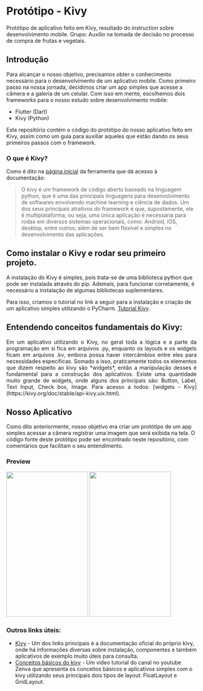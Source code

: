 # Protótipo - Kivy

Protótipo de aplicativo feito em Kivy, resultado do instruction sobre desenvolvimento mobile.
Grupo: Auxílio na tomada de decisão no processo de compra de frutas e vegetais.

## Introdução

Para alcançar o nosso objetivo, precisamos obter o conhecimento necessário para o desenvolvimento de um aplicativo mobile. Como primeiro passo na nossa jornada, decidimos criar um app simples que acesse a câmera e a galeria de um celular. Com isso em mente, escolhemos dois frameworks para o nosso estudo sobre desenvolvimento mobile:
+ Flutter (Dart)
+ Kivy (Python)

Este repositório contém o código do protótipo do nosso aplicativo feito em Kivy, assim como um guia para auxiliar aqueles que estão dando os seus primeiros passos com o framework.

### O que é Kivy?

Como é dito na [página inicial](https://kivy.org/) da ferramenta que dá acesso à documentação:
>O kivy é um framework de código aberto baseado na linguagem python, que é uma das principais linguagens para desenvolvimento de softwares envolvendo machine learning e ciência de dados. Um dos seus principais atrativos do framework é que, supostamente, ele é multiplataforma, ou seja, uma única aplicação é necessária para rodas em diversos sistemas operacionais, como: Android, iOS, desktop, entre outros; além de ser bem flexível e simples no desenvolvimento das aplicações.

## Como instalar o Kivy e rodar seu primeiro projeto.

A instalação do Kivy é simples, pois trata-se de uma biblioteca python que pode ser instalada através do pip. Ademais, para funcionar corretamente, é necessário a instalação de algumas bibliotecas suplementares.


Para isso, criamos o tutorial no link a seguir para a instalação e criação de um aplicativo simples utilizando o PyCharm. [Tutorial Kivy](tutorial-kivy.md).


## Entendendo conceitos fundamentais do Kivy:

<p align="justify">
Em um aplicativo utilizando o Kivy, no geral toda a lógica e a parte da programação em si fica em arquivos .py, enquanto os layouts e os widgets ficam em arquivos .kv, embora possa haver intercâmbios entre eles para necessidades específicas. Somado a isso, praticamente todos os elementos que dizem respeito ao kivy são *widgets*, então a manipulação desses é fundamental para a construção dos aplicativos. Existe uma quantidade muito grande de widgets, onde alguns dos principais são: Button, Label, Text Input, Check box, Image. Para acesso a todos: [widgets - Kivy](https://kivy.org/doc/stable/api-kivy.uix.html).
</p>

## Nosso Aplicativo

Como dito anteriormente, nosso objetivo era criar um protótipo de um app simples acessar a câmera registrar uma imagem que será exibida na tela. O código fonte deste protótipo pode ser encontrado neste repositório, com comentários que facilitam o seu entendimento.

### Preview

<img src="" width="216" height="384">  <img src="" width="216" height="384">

### Outros links úteis:
+ [Kivy](https://kivy.org/doc/stable/) - Um dos links principais é a documentação oficial do próprio kivy, onde há informações diversas sobre instalação, componentes e também aplicativos de exemplo muito úteis para consulta.
+ [Conceitos básicos do kivy](https://www.youtube.com/watch?v=9JH8r8mz0g4&ab_channel=Zenva) - Um vídeo tutorial do canal no youtube Zenva que apresenta os conceitos básicos e aplicativos simples com o kivy utilizando seus principais dois tipos de layout: FloatLayout e GridLayout.



